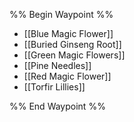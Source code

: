 %% Begin Waypoint %%
- [[Blue Magic Flower]]
- [[Buried Ginseng Root]]
- [[Green Magic Flowers]]
- [[Pine Needles]]
- [[Red Magic Flower]]
- [[Torfir Lillies]]

%% End Waypoint %%
